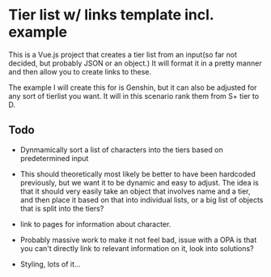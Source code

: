 # Tier list w/ links template incl. example
This is a Vue.js project that creates a tier list from an input(so far not decided, but probably JSON or an object.) It will format it in a pretty manner and then allow you to create links to these.

The example I will create this for is Genshin, but it can also be adjusted for any sort of tierlist you want. It will in this scenario rank them from S+ tier to D.

## Todo
- Dynmamically sort a list of characters into the tiers based on predetermined input
 * This should theoretically most likely be better to have been hardcoded previously, but we want it to be dynamic and easy to adjust.
 The idea is that it should very easily take an object that involves name and a tier, and then place it based on that into individual lists, or a big list of objects that is split into the tiers?
- link to pages for information about character.
 * Probably massive work to make it not feel bad, issue with a OPA is that you can't directly link to relevant information on it, look into solutions?
- Styling, lots of it...